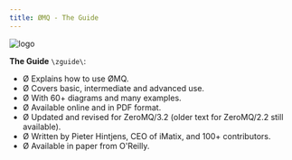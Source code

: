 ```yaml
---
title: ØMQ - The Guide
---
```


![logo](https://readonlylink-books.netlify.app/zguide/images/logo.gif)

**The Guide** `\zguide\`:

- Ø Explains how to use ØMQ.
- Ø Covers basic, intermediate and advanced use.
- Ø With 60+ diagrams and many examples.
- Ø Available online and in PDF format.
- Ø Updated and revised for ZeroMQ/3.2 (older text for ZeroMQ/2.2 still available).
- Ø Written by Pieter Hintjens, CEO of iMatix, and 100+ contributors.
- Ø Available in paper from O'Reilly.
